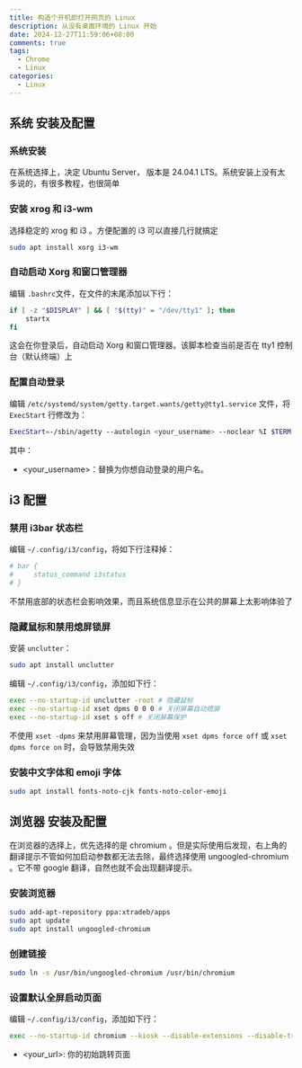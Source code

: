 ```yaml
---
title: 构造个开机即打开网页的 Linux
description: 从没有桌面环境的 Linux 开始
date: 2024-12-27T11:59:06+08:00
comments: true
tags:
  - Chrome
  - Linux
categories:
  - Linux
---
```


## 系统 安装及配置

### 系统安装

在系统选择上，决定 Ubuntu Server， 版本是 24.04.1 LTS。系统安装上没有太多说的，有很多教程，也很简单

### 安装 xrog 和 i3-wm

选择稳定的 xrog 和 i3 。方便配置的 i3 可以直接几行就搞定

```bash
sudo apt install xorg i3-wm
```

### 自动启动 Xorg 和窗口管理器

编辑 `.bashrc`文件，在文件的末尾添加以下行：

```bash
if [ -z "$DISPLAY" ] && [ "$(tty)" = "/dev/tty1" ]; then
    startx
fi
```

这会在你登录后，自动启动 Xorg 和窗口管理器。该脚本检查当前是否在 tty1 控制台（默认终端）上

### 配置自动登录

编辑 `/etc/systemd/system/getty.target.wants/getty@tty1.service` 文件，将 `ExecStart` 行修改为：

```bash
ExecStart=-/sbin/agetty --autologin <your_username> --noclear %I $TERM
```

其中：

- <your_username>：替换为你想自动登录的用户名。

## i3 配置

### 禁用 i3bar 状态栏

编辑 `~/.config/i3/config`，将如下行注释掉：

```bash
# bar {
#     status_command i3status
# }
```

不禁用底部的状态栏会影响效果，而且系统信息显示在公共的屏幕上太影响体验了

### 隐藏鼠标和禁用熄屏锁屏

安装 `unclutter`：

```bash
sudo apt install unclutter
```

编辑 `~/.config/i3/config`，添加如下行：

```bash
exec --no-startup-id unclutter -root # 隐藏鼠标
exec --no-startup-id xset dpms 0 0 0 # 关闭屏幕自动熄屏
exec --no-startup-id xset s off # 关闭屏幕保护
```

不使用 `xset -dpms` 来禁用屏幕管理，因为当使用 `xset dpms force off` 或 `xset dpms force on` 时，会导致禁用失效

### 安装中文字体和 emoji 字体

```bash
sudo apt install fonts-noto-cjk fonts-noto-color-emoji
```

## 浏览器 安装及配置

在浏览器的选择上，优先选择的是 chromium 。但是实际使用后发现，右上角的翻译提示不管如何加启动参数都无法去除，最终选择使用 ungoogled-chromium 。它不带 google 翻译，自然也就不会出现翻译提示。

### 安装浏览器

```bash
sudo add-apt-repository ppa:xtradeb/apps
sudo apt update
sudo apt install ungoogled-chromium
```

### 创建链接

```bash
sudo ln -s /usr/bin/ungoogled-chromium /usr/bin/chromium
```

### 设置默认全屏启动页面

编辑 `~/.config/i3/config`，添加如下行：

```bash
exec --no-startup-id chromium --kiosk --disable-extensions --disable-translate --app=<your_url>
```

- <your_url>: 你的初始跳转页面
